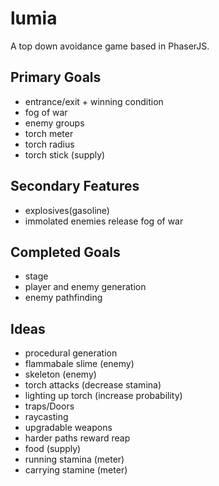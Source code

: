 # lumia

A top down avoidance game based in PhaserJS.

## Primary Goals

- entrance/exit + winning condition
- fog of war
- enemy groups
- torch meter
- torch radius
- torch stick (supply)

## Secondary Features
- explosives(gasoline)
- immolated enemies release fog of war

## Completed Goals
- stage
- player and enemy generation
- enemy pathfinding

## Ideas 
- procedural generation
- flammabale slime (enemy)
- skeleton (enemy)
- torch attacks (decrease stamina)
- lighting up torch (increase probability)
- traps/Doors
- raycasting
- upgradable weapons
- harder paths reward reap
- food (supply)
- running stamina (meter)
- carrying stamine (meter)

